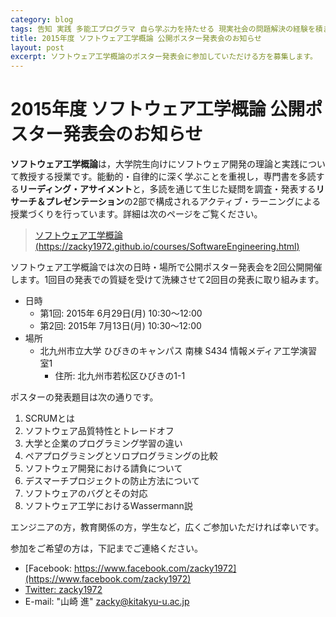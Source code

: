 ```yaml
---
category: blog
tags: 告知 実践 多能工プログラマ 自ら学ぶ力を持たせる 現実社会の問題解決の経験を積ませる
title: 2015年度 ソフトウェア工学概論 公開ポスター発表会のお知らせ
layout: post
excerpt: ソフトウェア工学概論のポスター発表会に参加していただける方を募集します。
---
```

# 2015年度 ソフトウェア工学概論 公開ポスター発表会のお知らせ

**ソフトウェア工学概論**は，大学院生向けにソフトウェア開発の理論と実践について教授する授業です。能動的・自律的に深く学ぶことを重視し，専門書を多読する**リーディング・アサイメント**と，多読を通じて生じた疑問を調査・発表する**リサーチ＆プレゼンテーション**の2部で構成されるアクティブ・ラーニングによる授業づくりを行っています。詳細は次のページをご覧ください。

> [ソフトウェア工学概論 (https://zacky1972.github.io/courses/SoftwareEngineering.html)](https://zacky1972.github.io/courses/SoftwareEngineering.html)

ソフトウェア工学概論では次の日時・場所で公開ポスター発表会を2回公開開催します。1回目の発表での質疑を受けて洗練させて2回目の発表に取り組みます。

* 日時
	* 第1回: 2015年 6月29日(月) 10:30〜12:00
	* 第2回: 2015年 7月13日(月) 10:30〜12:00
* 場所
	* 北九州市立大学 ひびきのキャンパス 南棟 S434 情報メディア工学演習室1
		* 住所: 北九州市若松区ひびきの1-1

ポスターの発表題目は次の通りです。

1. SCRUMとは
2. ソフトウェア品質特性とトレードオフ
3. 大学と企業のプログラミング学習の違い
4. ペアプログラミングとソロプログラミングの比較
5. ソフトウェア開発における請負について
6. デスマーチプロジェクトの防止方法について
7. ソフトウェアのバグとその対応
8. ソフトウェア工学におけるWassermann説

エンジニアの方，教育関係の方，学生など，広くご参加いただければ幸いです。

参加をご希望の方は，下記までご連絡ください。

* [Facebook: https://www.facebook.com/zacky1972](https://www.facebook.com/zacky1972)
* [Twitter: zacky1972](https://twitter.com/zacky1972)
* E-mail: "山崎 進" <zacky@kitakyu-u.ac.jp>
